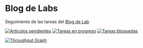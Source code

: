 # Blog de Labs
Seguimiento de las tareas del [Blog de Lab](https://www.mozilla-hispano.org/documentacion/Hacks_Mozilla)

[![Artículos pendientes](https://badge.waffle.io/mozillahispano/blog-labs.svg?label=pendiente&title=Pendientes)](http://waffle.io/mozillahispano/blog-labs) 
[![Tareas en progreso](https://badge.waffle.io/mozillahispano/blog-labs.svg?label=en%20progreso&title=En%20progreso)](http://waffle.io/mozillahispano/blog-labs) 
[![Tareas bloquedas](https://badge.waffle.io/mozillahispano/blog-labs.svg?label=en%20revision&title=En%revision)](http://waffle.io/mozillahispano/blog-labs) 

[![Throughput Graph](https://graphs.waffle.io/mozillahispano/blog-labs/throughput.svg)](https://waffle.io/mozillahispano/blog-labs/metrics) 

